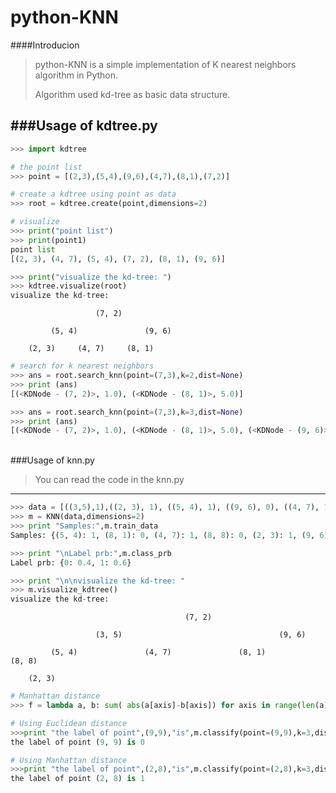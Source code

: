 python-KNN
===

####Introducion
> python-KNN is a simple implementation of K nearest
> neighbors algorithm in Python.
>
> Algorithm used kd-tree as basic data structure.

###Usage of kdtree.py
----
```python
>>> import kdtree
```

```python
# the point list
>>> point = [(2,3),(5,4),(9,6),(4,7),(8,1),(7,2)]

# create a kdtree using point as data
>>> root = kdtree.create(point,dimensions=2)

# visualize
>>> print("point list")
>>> print(point1)
point list
[(2, 3), (4, 7), (5, 4), (7, 2), (8, 1), (9, 6)]

>>> print("visualize the kd-tree: ")
>>> kdtree.visualize(root)
visualize the kd-tree: 
```


                       (7, 2)                  

             (5, 4)               (9, 6)        

        (2, 3)     (4, 7)     (8, 1)

```python
# search for k nearest neighbors
>>> ans = root.search_knn(point=(7,3),k=2,dist=None)
>>> print (ans)
[(<KDNode - (7, 2)>, 1.0), (<KDNode - (8, 1)>, 5.0)]

>>> ans = root.search_knn(point=(7,3),k=3,dist=None)
>>> print (ans)
[(<KDNode - (7, 2)>, 1.0), (<KDNode - (8, 1)>, 5.0), (<KDNode - (9, 6)>, 13.0)]
```


​    
###Usage of knn.py
> You can read the code in the knn.py

----

```python
>>> data = [((3,5),1),((2, 3), 1), ((5, 4), 1), ((9, 6), 0), ((4, 7), 1), ((8, 1), 0), ((7, 2), 1), ((8, 8), 0)]
>>> m = KNN(data,dimensions=2)
>>> print "Samples:",m.train_data
Samples: {(5, 4): 1, (8, 1): 0, (4, 7): 1, (8, 8): 0, (2, 3): 1, (9, 6): 0, (7, 2): 1, (3, 5): 1}

>>> print "\nLabel prb:",m.class_prb
Label prb: {0: 0.4, 1: 0.6}

>>> print "\n\nvisualize the kd-tree: "
>>> m.visualize_kdtree()
visualize the kd-tree:
```


                                           (7, 2)

                       (3, 5)                                   (9, 6)

             (5, 4)               (4, 7)               (8, 1)               (8, 8)

        (2, 3)


```python
# Manhattan distance
>>> f = lambda a, b: sum( abs(a[axis]-b[axis]) for axis in range(len(a)))     

# Using Euclidean distance
>>>print "the label of point",(9,9),"is",m.classify(point=(9,9),k=3,dist=None)
the label of point (9, 9) is 0

# Using Manhattan distance
>>>print "the label of point",(2,8),"is",m.classify(point=(2,8),k=3,dist=f)
the label of point (2, 8) is 1
```

